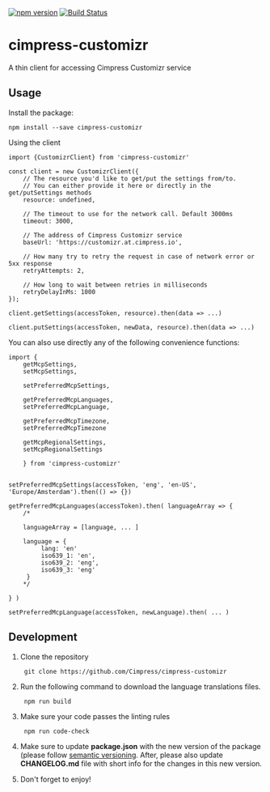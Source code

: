 [![npm version](https://badge.fury.io/js/cimpress-customizr.svg)](https://badge.fury.io/js/cimpress-customizr)
[![Build Status](https://travis-ci.org/Cimpress/cimpress-customizr.svg?branch=master)](https://travis-ci.org/Cimpress/cimpress-customizr)

# cimpress-customizr
A thin client for accessing Cimpress Customizr service


## Usage

Install the package:
    
    npm install --save cimpress-customizr

Using the client
    
    import {CustomizrClient} from 'cimpress-customizr'
    
    const client = new CustomizrClient({
        // The resource you'd like to get/put the settings from/to.
        // You can either provide it here or directly in the get/putSettings methods
        resource: undefined,
        
        // The timeout to use for the network call. Default 3000ms
        timeout: 3000,
        
        // The address of Cimpress Customizr service
        baseUrl: 'https://customizr.at.cimpress.io',
        
        // How many try to retry the request in case of network error or 5xx response
        retryAttempts: 2,
        
        // How long to wait between retries in milliseconds
        retryDelayInMs: 1000
    });
    
    client.getSettings(accessToken, resource).then(data => ...)
    
    client.putSettings(accessToken, newData, resource).then(data => ...)
    
You can also use directly any of the following convenience functions:

    import {
        getMcpSettings, 
        setMcpSettings,
        
        setPreferredMcpSettings,
        
        getPreferredMcpLanguages, 
        setPreferredMcpLanguage,
        
        getPreferredMcpTimezone,
        setPreferredMcpTimezone
        
        getMcpRegionalSettings, 
        setMcpRegionalSettings
        
        } from 'cimpress-customizr'
        
        
    setPreferredMcpSettings(accessToken, 'eng', 'en-US', 'Europe/Amsterdam').then(() => {})
    
    getPreferredMcpLanguages(accessToken).then( languageArray => {
        /* 
        
        languageArray = [language, ... ]
        
        language = {
             lang: 'en' 
             iso639_1: 'en',
             iso639_2: 'eng',
             iso639_3: 'eng'
         }
        */
    
    } )
    
    setPreferredMcpLanguage(accessToken, newLanguage).then( ... )

    

## Development

1. Clone the repository
    
        git clone https://github.com/Cimpress/cimpress-customizr
        
1. Run the following command to download the language translations files. 
        
        npm run build

1. Make sure your code passes the linting rules
        
        npm run code-check
        
1. Make sure to update **package.json** with the new version of the package (please follow 
[semantic versioning](https://semver.org/). After, please also update **CHANGELOG.md** file 
with short info for the changes in this new version.   

7. Don't forget to enjoy! 
